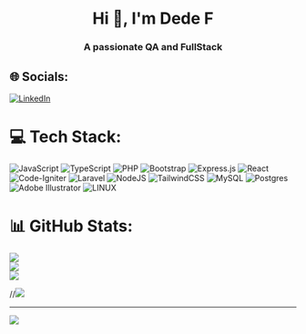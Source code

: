 <h1 align="center">Hi 👋, I'm Dede F</h1>
<h3 align="center">A passionate QA and FullStack</h3>

## 🌐 Socials:

[![LinkedIn](https://img.shields.io/badge/LinkedIn-%230077B5.svg?logo=linkedin&logoColor=white)](https://linkedin.com/in/https://www.linkedin.com/in/dede-firmansah-19150a141/)

# 💻 Tech Stack:

![JavaScript](https://img.shields.io/badge/javascript-%23323330.svg?style=flat&logo=javascript&logoColor=%23F7DF1E) ![TypeScript](https://img.shields.io/badge/typescript-%23007ACC.svg?style=flat&logo=typescript&logoColor=white) ![PHP](https://img.shields.io/badge/php-%23777BB4.svg?style=flat&logo=php&logoColor=white) ![Bootstrap](https://img.shields.io/badge/bootstrap-%23563D7C.svg?style=flat&logo=bootstrap&logoColor=white) ![Express.js](https://img.shields.io/badge/express.js-%23404d59.svg?style=flat&logo=express&logoColor=%2361DAFB) ![React](https://img.shields.io/badge/react-%2320232a.svg?style=flat&logo=react&logoColor=%2361DAFB) ![Code-Igniter](https://img.shields.io/badge/CodeIgniter-%23EF4223.svg?style=flat&logo=codeIgniter&logoColor=white) ![Laravel](https://img.shields.io/badge/laravel-%23FF2D20.svg?style=flat&logo=laravel&logoColor=white) ![NodeJS](https://img.shields.io/badge/node.js-6DA55F?style=flat&logo=node.js&logoColor=white) ![TailwindCSS](https://img.shields.io/badge/tailwindcss-%2338B2AC.svg?style=flat&logo=tailwind-css&logoColor=white) ![MySQL](https://img.shields.io/badge/mysql-%2300f.svg?style=flat&logo=mysql&logoColor=white) ![Postgres](https://img.shields.io/badge/postgres-%23316192.svg?style=flat&logo=postgresql&logoColor=white) ![Adobe Illustrator](https://img.shields.io/badge/adobeillustrator-%23FF9A00.svg?style=flat&logo=adobeillustrator&logoColor=white) ![LINUX](https://img.shields.io/badge/Linux-FCC624?style=flat&logo=linux&logoColor=black)

# 📊 GitHub Stats:

![](https://github-readme-stats.vercel.app/api?username=ddfrmnsh-dev&theme=dark&hide_border=false&include_all_commits=false&count_private=false)<br/>
![](https://github-readme-streak-stats.herokuapp.com/?user=ddfrmnsh-dev&theme=dark&hide_border=false)<br/>
![](https://github-readme-stats.vercel.app/api/top-langs/?username=ddfrmnsh-dev&theme=dark&hide_border=false&include_all_commits=false&count_private=false&layout=compact)

<!-- ### ✍️ Random Dev Quote -->

//![](https://quotes-github-readme.vercel.app/api?type=horizontal&theme=radical)

---

[![](https://visitcount.itsvg.in/api?id=ddfrmnsh-dev&icon=0&color=0)](https://visitcount.itsvg.in)

<!-- Proudly created with GPRM ( https://gprm.itsvg.in ) -->
